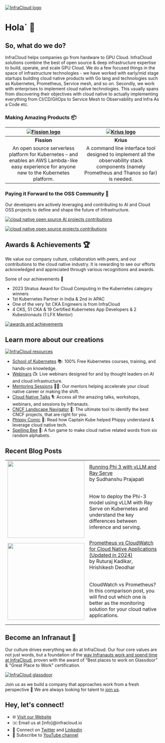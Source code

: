 [![InfraCloud logo](https://www.infracloud.io/assets/img/infracloud-org-github-repo/unleash-growth.png 'InfraCloud homepage')](https://www.infracloud.io/)

# Hola` 👋

## So, what do we do?

InfraCloud helps companies go from hardware to GPU Cloud. InfraCloud solutions combine the best of open source & deep infrastructure expertise to build, operate, and scale GPU Cloud. We do a few focused things in the space of infrastructure technologies - we have worked with early/mid stage startups building cloud native products with Go lang and technologies such as Kubernetes, Prometheus, Service mesh, and so on. Secondly, we work with enterprises to implement cloud native technologies. This usually spans from discovering their objectives with cloud native to actually implementing everything from CI/CD/GitOps to Service Mesh to Observability and Infra As a Code etc.

### Making Amazing Products 📦

|[![Fission logo](https://www.infracloud.io/assets/img/infracloud-org-github-repo/fission.png 'Fission')](https://www.infracloud.io/serverless-functions-kubernetes/)|[![Krius logo](https://www.infracloud.io/assets/img/infracloud-org-github-repo/krius.png 'Krius')](https://www.infracloud.io/)|
|:---:|:---:|
|**Fission**|**Krius**|
|An open source serverless platform for Kubernetes – and enables an AWS Lambda-like easy experience for anyone new to the Kubernetes platform.| A command line interface tool designed to implement all the observability stack components (namely Prometheus and Thanos so far) is needed.

### Paying it Forward to the OSS Community 🤖
Our developers are actively leveraging and contributing to AI and Cloud OSS projects to define and shape the future of Infrastructure.

[![cloud native open source AI projects contributions](https://www.infracloud.io/assets/img/infracloud-org-github-repo/ai-oss-icons.png 'AI OSS contributions')](https://www.infracloud.io/cloud-native-open-source-contributions/)

[![cloud native open source projects contributions](https://www.infracloud.io/assets/img/infracloud-org-github-repo/oss-contributions.png 'OSS contributions')](https://www.infracloud.io/cloud-native-open-source-contributions/)


## Awards & Achievements 🏆

We value our company culture, collaboration with peers, and our contributions to the cloud native industry. It is rewarding to see our efforts acknowledged and appreciated through various recognitions and awards.

Some of our achievements 💪

- 2023 Stratus Award for Cloud Computing in the Kubernetes category winners
- 1st Kubernetes Partner in India & 2nd in APAC
- One of the very 1st CKA Engineers is from InfraCloud
- 4 CKS, 51 CKA & 19 Certified Kubernetes App Developers & 2 Kubestronauts (1 LFX Mentor)
  
[![awards and achievements](https://www.infracloud.io/assets/img/infracloud-org-github-repo/awards-and-achievements.png 'awards & achievements')](https://www.infracloud.io/about-us/)


## Learn more about our creations

[![InfraCloud resources](https://www.infracloud.io/assets/img/infracloud-org-github-repo/infracloud-creations.png 'InfraCloud resources')](https://www.infracloud.io/)

- [School of Kubernetes](https://www.infracloud.io/kubernetes-school/) 📚: 100% Free Kubernetes courses, training, and hands-on knowledge.
- [Webinars](https://www.infracloud.io/webinars/) 📺: Live webinars designed for and by thought leaders on AI and cloud infrastructure.
- [Mentoring Sessions](https://www.infracloud.io/career-cloud-native/) 🧑‍🏫: Our mentors helping accelerate your cloud native career or making the shift.
- [Cloud Native Talks](https://www.infracloud.io/cloud-native-talks/) 🎙️: Access all the amazing talks, workshops, webinars, and sessions by Infranauts.
- [CNCF Landscape Navigator](https://www.infracloud.io/landscape-navigator/) 🧭: The ultimate tool to identify the best CNCF projects, that are right for you.
- [Phippy Comic](https://www.infracloud.io/phippy-cloud-native-transformation/) 📕: Read how Captain Kube helped Phippy understand & leverage cloud native tech.
- [Spelling Bee](https://www.infracloud.io/play/spelling-bee/) 🐝: A fun game to make cloud native related words from six random alphabets.


## Recent Blog Posts

<table>

<!-- BLOG-POST-LIST:START --><tr>
  <td>
    <a href="https://www.infracloud.io/blogs/running-phi-3-with-vllm-ray-serve/">
      <img width="250px" src="https://www.infracloud.io/assets/img/Blog/running-phi-3-with-vllm-ray-serve/running-phi-3-with-vllm-and-ray-serve-1200x628.png">
    </a>
  </td>
  <td>
    <a href="https://www.infracloud.io/blogs/running-phi-3-with-vllm-ray-serve/">Running Phi 3 with vLLM and Ray Serve</a> <br/>
    by Sudhanshu Prajapati
    <br/>
    <br/>
    <p> How to deploy the Phi-3 model using vLLM with Ray Serve on Kubernetes and understand the key differences between inference and serving. </p>
  </td>
</tr>

<tr>
  <td>
    <a href="https://www.infracloud.io/blogs/prometheus-vs-cloudwatch/">
      <img width="250px" src="https://www.infracloud.io/assets/img/Blog/prometheus-vs-cloudwatch/prometheus-vs-cloudwatch-1200x628.png">
    </a>
  </td>
  <td>
    <a href="https://www.infracloud.io/blogs/prometheus-vs-cloudwatch/">Prometheus vs CloudWatch for Cloud Native Applications &lpar;Updated in 2024&rpar;</a> <br/>
    by Ruturaj Kadikar, Hrishikesh Deodhar
    <br/>
    <br/>
    <p> CloudWatch vs Prometheus? In this comparison post, you will find out which one is better as the monitoring solution for your cloud native applications. </p>
  </td>
</tr>

<!-- BLOG-POST-LIST:END -->

</table>

## Become an Infranaut 🌌

Our culture drives everything we do at InfraCloud. Our four core values are not just words, but a foundation of the [way Infranauts work and spend time at InfraCloud](https://www.infracloud.io/the-infracloud-way/), proven with the award of “Best places to work on Glassdoor” & "Great Place to Work" certification.

[![InfraCloud glassdoor](https://www.infracloud.io/assets/img/infracloud-org-github-repo/glassdoor-ratings.png 'InfraCloud glassdoor')](https://www.infracloud.io/careers/)


Join us as we build a company that approaches work from a fresh perspective 🌿 We are always looking for talent to [join us](https://www.infracloud.io/careers/).


## Hey, let's connect!

- 🌐 [Visit our Website](https://www.infracloud.io)
- ✉️ Email us at [info]@infracloud.io
- 📱 Connect on [Twitter](https://twitter.com/infracloudio) and [Linkedin](https://www.linkedin.com/company/infracloudio/)
- 🎥 Subscribe to [YouTube channel](https://www.youtube.com/@InfraCloud)
